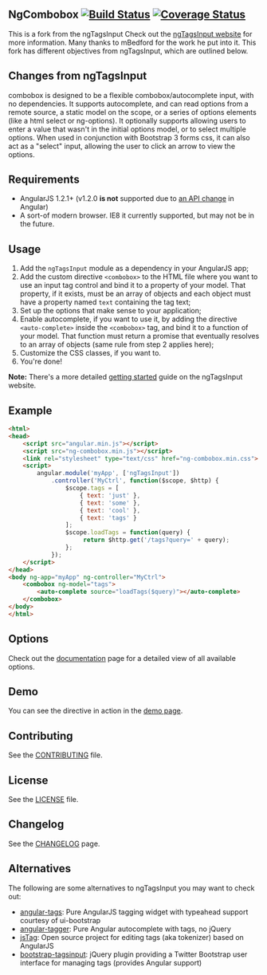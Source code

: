 
## NgCombobox [![Build Status](https://travis-ci.org/AgDude/ngCombobox.svg?branch=master)](https://travis-ci.org/AgDude/ngCombobox) [![Coverage Status](https://coveralls.io/repos/AgDude/ngcombobox/badge.png)](https://coveralls.io/r/AgDude/ngcombobox)

This is a fork from the ngTagsInput Check out the [ngTagsInput website](http://mbenford.github.io/ngTagsInput) for more information. Many thanks to mBedford for the work he put into it. This fork has different objectives from ngTagsInput, which are outlined below.

## Changes from ngTagsInput

combobox is designed to be a flexible combobox/autocomplete input, with no dependencies. It supports autocomplete, and can read options from a remote source, a static model on the scope, or a series of options elements (like a html select or ng-options). It optionally supports allowing users to enter a value that wasn't in the initial options model, or to select multiple options. When used in conjunction with Bootstrap 3 forms css, it can also act as a "select" input, allowing the user to click an arrow to view the options.

## Requirements

 - AngularJS 1.2.1+ (v1.2.0 **is not** supported due to [an API change](https://github.com/angular/angular.js/commit/90f870) in Angular)
 - A sort-of modern browser. IE8 it currently supported, but may not be in the future.
 
## Usage

 1. Add the `ngTagsInput` module as a dependency in your AngularJS app;
 2. Add the custom directive `<combobox>` to the HTML file where you want to use an input tag control and bind it to a property of your model. That property, if it exists, must be an array of objects and each object must have a property named `text` containing the tag text;
 3. Set up the options that make sense to your application;
 4. Enable autocomplete, if you want to use it, by adding the directive `<auto-complete>` inside the `<combobox>` tag, and bind it to a function of your model. That function must return a promise that eventually resolves to an array of objects (same rule from step 2 applies here);
 5. Customize the CSS classes, if you want to.
 6. You're done!

**Note:** There's a more detailed [getting started](http://mbenford.github.io/ngTagsInput/gettingstarted) guide on the ngTagsInput website.

## Example

```html
<html>
<head>
    <script src="angular.min.js"></script>
    <script src="ng-combobox.min.js"></script>
    <link rel="stylesheet" type="text/css" href="ng-combobox.min.css">
    <script>
        angular.module('myApp', ['ngTagsInput'])
            .controller('MyCtrl', function($scope, $http) {
                $scope.tags = [
                    { text: 'just' },
                    { text: 'some' },
                    { text: 'cool' },
                    { text: 'tags' }
                ];
                $scope.loadTags = function(query) {
                     return $http.get('/tags?query=' + query);
                };
            });
    </script>
</head>
<body ng-app="myApp" ng-controller="MyCtrl">
    <combobox ng-model="tags">
        <auto-complete source="loadTags($query)"></auto-complete>
    </combobox>
</body>
</html>
```

## Options

Check out the [documentation](http://mbenford.github.io/ngTagsInput/documentation) page for a detailed view of all available options.

## Demo

You can see the directive in action in the [demo page](http://mbenford.github.io/ngTagsInput/demos).

## Contributing

See the [CONTRIBUTING](https://github.com/mbenford/ngTagsInput/blob/master/CONTRIBUTING.md) file.

## License

See the [LICENSE](https://github.com/mbenford/ngTagsInput/blob/master/LICENSE) file.

## Changelog

See the [CHANGELOG](https://github.com/mbenford/ngTagsInput/blob/master/CHANGELOG.md) page.

## Alternatives

The following are some alternatives to ngTagsInput you may want to check out:

- [angular-tags](http://decipherinc.github.io/angular-tags): Pure AngularJS tagging widget with typeahead support courtesy of ui-bootstrap
- [angular-tagger](https://github.com/monterail/angular-tagger): Pure Angular autocomplete with tags, no jQuery
- [jsTag](https://github.com/eranhirs/jstag): Open source project for editing tags (aka tokenizer) based on AngularJS
- [bootstrap-tagsinput](http://timschlechter.github.io/bootstrap-tagsinput/examples): jQuery plugin providing a Twitter Bootstrap user interface for managing tags (provides Angular support)
